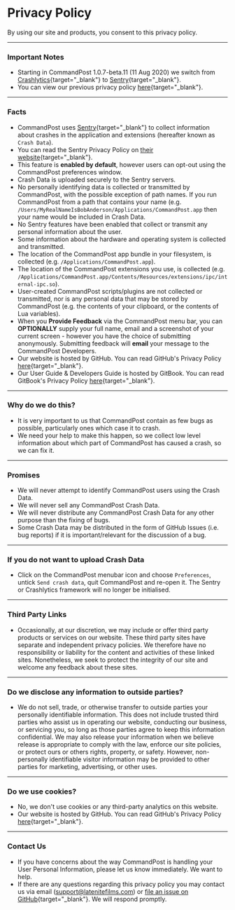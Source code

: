 # Privacy Policy

By using our site and products, you consent to this privacy policy.

---

### Important Notes

* Starting in CommandPost 1.0.7-beta.11 (11 Aug 2020) we switch from [Crashlytics](https://fabric.io){target="_blank"} to [Sentry](https://sentry.io){target="_blank"}.
* You can view our previous privacy policy [here](https://github.com/CommandPost/CommandPost-UserGuide/blob/54fe4b0358fb1fdbbce898eafa7637626cfa5931/privacy_credits/privacy_policy/README.md){target="_blank"}.

---

### Facts

* CommandPost uses [Sentry](https://sentry.io){target="_blank"} to collect information about crashes in the application and extensions (hereafter known as `Crash Data`).
* You can read the Sentry Privacy Policy on [their website](https://sentry.io/privacy/){target="_blank"}.
* This feature is **enabled by default**, however users can opt-out using the CommandPost preferences window.
* Crash Data is uploaded securely to the Sentry servers.
* No personally identifying data is collected or transmitted by CommandPost, with the possible exception of path names. If you run CommandPost from a path that contains your name (e.g. `/Users/MyRealNameIsBobAnderson/Applications/CommandPost.app` then your name would be included in Crash Data.
* No Sentry features have been enabled that collect or transmit any personal information about the user.
* Some information about the hardware and operating system is collected and transmitted.
* The location of the CommandPost app bundle in your filesystem, is collected (e.g. `/Applications/CommandPost.app`).
* The location of the CommandPost extensions you use, is collected (e.g. `/Applications/CommandPost.app/Contents/Resources/extensions/ipc/internal-ipc.so`).
* User-created CommandPost scripts/plugins are not collected or transmitted, nor is any personal data that may be stored by CommandPost (e.g. the contents of your clipboard, or the contents of Lua variables).
* When you **Provide Feedback** via the CommandPost menu bar, you can **OPTIONALLY** supply your full name, email and a screenshot of your current screen - however you have the choice of submitting anonymously. Submitting feedback will **email** your message to the CommandPost Developers.
* Our website is hosted by GitHub. You can read GitHub's Privacy Policy [here](https://help.github.com/articles/github-privacy-statement/){target="_blank"}.
* Our User Guide & Developers Guide is hosted by GitBook. You can read GitBook's Privacy Policy [here](https://legacy.gitbook.com/privacy){target="_blank"}.

---

### Why do we do this?

* It is very important to us that CommandPost contain as few bugs as possible, particularly ones which case it to crash.
* We need your help to make this happen, so we collect low level information about which part of CommandPost has caused a crash, so we can fix it.

---

### Promises

* We will never attempt to identify CommandPost users using the Crash Data.
* We will never sell any CommandPost Crash Data.
* We will never distribute any CommandPost Crash Data for any other purpose than the fixing of bugs.
* Some Crash Data may be distributed in the form of GitHub Issues (i.e. bug reports) if it is important/relevant for the discussion of a bug.

---

### If you do not want to upload Crash Data

* Click on the CommandPost menubar icon and choose `Preferences`, untick `Send crash data`, quit CommandPost and re-open it. The Sentry or Crashlytics framework will no longer be initialised.

---

### Third Party Links

* Occasionally, at our discretion, we may include or offer third party products or services on our website. These third party sites have separate and independent privacy policies. We therefore have no responsibility or liability for the content and activities of these linked sites. Nonetheless, we seek to protect the integrity of our site and welcome any feedback about these sites.

---

### Do we disclose any information to outside parties?

* We do not sell, trade, or otherwise transfer to outside parties your personally identifiable information. This does not include trusted third parties who assist us in operating our website, conducting our business, or servicing you, so long as those parties agree to keep this information confidential. We may also release your information when we believe release is appropriate to comply with the law, enforce our site policies, or protect ours or others rights, property, or safety. However, non-personally identifiable visitor information may be provided to other parties for marketing, advertising, or other uses.

---

### Do we use cookies?

* No, we don't use cookies or any third-party analytics on this website.
* Our website is hosted by GitHub. You can read GitHub's Privacy Policy [here](https://help.github.com/articles/github-privacy-statement/){target="_blank"}.

---

### Contact Us

* If you have concerns about the way CommandPost is handling your User Personal Information, please let us know immediately. We want to help.
* If there are any questions regarding this privacy policy you may contact us via email (support@latenitefilms.com) or [file an issue on GitHub](https://github.com/CommandPost/CommandPost/issues){target="_blank"}. We will respond promptly.